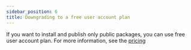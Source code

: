 ```yaml
---
sidebar_position: 6
title: Downgrading to a free user account plan
---
```


If you want to install and publish only public packages, you can use free user account plan. For more information, see the [pricing](https://dartpm.com/pricing)